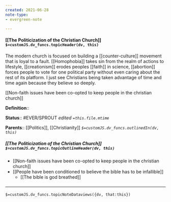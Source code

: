 ```yaml
---
created: 2021-06-28
note-type: 
- evergreen-note

---
```

#### [[The Politicization of the Christian Church]] `$=customJS.dv_funcs.topicHeader(dv, this)`
The modern church is focused on building a [[counter-culture]] movement that is loyal to a fault. [[Homophobia]] takes sin from the realm of actions to lifestyle, [[creationism]] erodes peoples [[faith]] in science, [[abortion]] forces people to vote for one political party without even caring about the rest of its platform. I just see Christians being taken advantage of time and time again because they believe so deeply.

[[Non-faith issues have been co-opted to keep people in the christian church]]

**Definition**::


**Status**:: #EVER/SPROUT 
*edited `=this.file.mtime`*

**Parents**:: [[Politics]], [[Christianity]]
*`$=customJS.dv_funcs.outlinedIn(dv, this)`*

##### [[The Politicization of the Christian Church]] `$=customJS.dv_funcs.topicOutlineHeader(dv, this)`
- [[Non-faith issues have been co-opted to keep people in the christian church]]
- [[People have been conditioned to believe the bible has to be infallible]]
	- [[The bible is god breathed]]

### <hr class="dataviews"/>

`$=customJS.dv_funcs.topicNoteDataviews({dv, that:this})`


